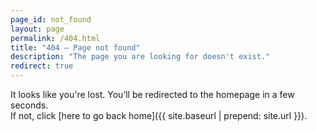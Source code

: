 ```yaml
---
page_id: not_found
layout: page
permalink: /404.html
title: "404 – Page not found"
description: "The page you are looking for doesn't exist."
redirect: true
---
```


<meta http-equiv="refresh" content="3; url={{ site.baseurl | prepend: site.url }}" />

It looks like you're lost. You’ll be redirected to the homepage in a few seconds.  
If not, click [here to go back home]({{ site.baseurl | prepend: site.url }}).

